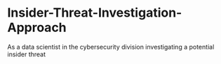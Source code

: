 # Insider-Threat-Investigation-Approach
As a data scientist in the cybersecurity division investigating a potential insider threat

